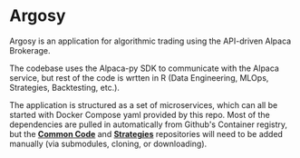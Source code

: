 # Argosy

Argosy is an application for algorithmic trading using the API-driven Alpaca Brokerage.

The codebase uses the Alpaca-py SDK to communicate with the Alpaca service, but rest of the code is wrtten in R (Data Engineering, MLOps, Strategies, Backtesting, etc.).

The application is structured as a set of microservices, which can all be started with Docker Compose yaml provided by this repo. Most of the dependencies are pulled in automatically from Github's Container registry, but the [**Common Code**](https://github.com/ndrewGele/argosy-common) and [**Strategies**](https://github.com/ndrewGele/strategies) repositories will need to be added manually (via submodules, cloning, or downloading).

